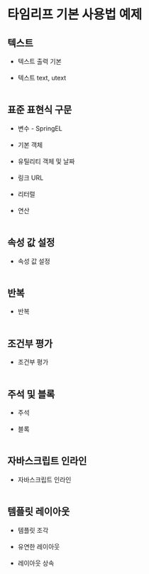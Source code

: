 # 타임리프 기본 사용법 예제


## 텍스트
- 텍스트 출력 기본
<br></br>
- 텍스트 text, utext
<br></br>


## 표준 표현식 구문
- 변수 - SpringEL <br></br>
- 기본 객체  <br></br>
- 유틸리티 객체 및 날짜  <br></br>
- 링크 URL  <br></br>
- 리터럴  <br></br>
- 연산 <br></br>


## 속성 값 설정
- 속성 값 설정 <br></br>

## 반복
- 반복 <br></br>

## 조건부 평가
- 조건부 평가 <br></br>

## 주석 및 블록
- 주석 <br></br>
- 블록 <br></br>

## 자바스크립트 인라인
- 자바스크립트 인라인 <br></br>

## 템플릿 레이아웃
- 템플릿 조각 <br></br>
- 유연한 레이아웃<br></br>
- 레이아웃 상속 <br></br>

